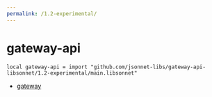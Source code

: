 ```yaml
---
permalink: /1.2-experimental/
---
```


# gateway-api

```jsonnet
local gateway-api = import "github.com/jsonnet-libs/gateway-api-libsonnet/1.2-experimental/main.libsonnet"
```



* [gateway](gateway/index.md)